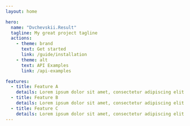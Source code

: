 ```yaml
---
layout: home

hero:
  name: "Dvchevskii.Result"
  tagline: My great project tagline
  actions:
    - theme: brand
      text: Get started
      link: /guide/installation
    - theme: alt
      text: API Examples
      link: /api-examples

features:
  - title: Feature A
    details: Lorem ipsum dolor sit amet, consectetur adipiscing elit
  - title: Feature B
    details: Lorem ipsum dolor sit amet, consectetur adipiscing elit
  - title: Feature C
    details: Lorem ipsum dolor sit amet, consectetur adipiscing elit
---
```


